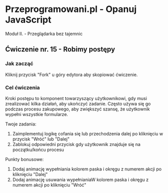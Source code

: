 # Przeprogramowani.pl - Opanuj JavaScript

Moduł II. - Przeglądarka bez tajemnic

## Ćwiczenie nr. 15 - Robimy postępy

### Jak zacząć

Kliknij przycisk "Fork" u góry edytora aby skopiować ćwiczenie.

### Cel ćwiczenia

Kroki postępu to komponent towarzyszący użytkownikowi, gdy musi zrealizować kilka działań, aby ukończyć zadanie. Często używa się go podczas procesu zakupowego, aby zwiększyć szansę, że użytkownik wypełni wszystkie formularze.

Twoje zadania:
1. Zaimplementuj logikę cofania się lub przechodzenia dalej po kliknięciu w przycisk "Wróć" lub "Dalej"
2. Zablokuj odpowiedni przycisk gdy użytkownik znajduje się na początku/końcu procesu

Punkty bonusowe:
1. Dodaj animację wypełniania kolorem paska i okręgu z numerem akcji po kliknięciu "Dalej"
2. Dodaj animację usuwania wypełnianiaW kolorem paska i okręgu z numerem akcji po kliknięciu "Wróć"
